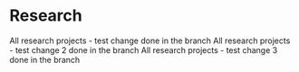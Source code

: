 # Research
All research projects - test change done in the branch
All research projects - test change 2 done in the branch
All research projects - test change 3 done in the branch
